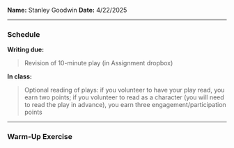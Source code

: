 **Name:** Stanley Goodwin
**Date:** 4/22/2025

---
### Schedule
**Writing due:**
> Revision of 10-minute play (in Assignment dropbox)  

**In class:**
> Optional reading of plays: if you volunteer to have your play read, you earn two points; if you volunteer to read as a character (you will need to read the play in advance), you earn three engagement/participation points

---
### Warm-Up Exercise
